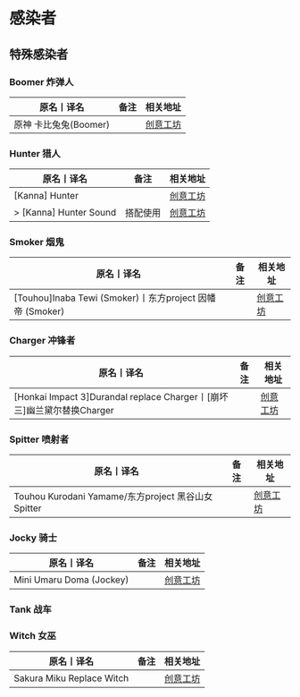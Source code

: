 # 感染者

## 特殊感染者

### Boomer 炸弹人

| 原名丨译名            | 备注 | 相关地址                                                                      |
| --------------------- | ---- | ----------------------------------------------------------------------------- |
| 原神 卡比兔兔(Boomer) |      | [创意工坊](https://steamcommunity.com/sharedfiles/filedetails/?id=2270853383) |

### Hunter 猎人

| 原名丨译名             | 备注     | 相关地址                                                                     |
| ---------------------- | -------- | ---------------------------------------------------------------------------- |
| [Kanna] Hunter         |          | [创意工坊](https://steamcommunity.com/sharedfiles/filedetails/?id=894506345) |
| > [Kanna] Hunter Sound | 搭配使用 | [创意工坊](https://steamcommunity.com/sharedfiles/filedetails/?id=905845475) |

### Smoker 烟鬼

| 原名丨译名                                                | 备注 | 相关地址                                                                      |
| --------------------------------------------------------- | ---- | ----------------------------------------------------------------------------- |
| [Touhou]Inaba Tewi (Smoker)丨东方project 因幡 帝 (Smoker) |      | [创意工坊](https://steamcommunity.com/sharedfiles/filedetails/?id=1356794718) |

### Charger 冲锋者

| 原名丨译名                                                             | 备注 | 相关地址                                                                      |
| ---------------------------------------------------------------------- | ---- | ----------------------------------------------------------------------------- |
| [Honkai Impact 3]Durandal replace Charger丨[崩坏三]幽兰黛尔替换Charger |      | [创意工坊](https://steamcommunity.com/sharedfiles/filedetails/?id=2253593003) |

### Spitter 喷射者

| 原名丨译名                                          | 备注 | 相关地址                                                                      |
| --------------------------------------------------- | ---- | ----------------------------------------------------------------------------- |
| Touhou Kurodani Yamame/东方project 黑谷山女 Spitter |      | [创意工坊](https://steamcommunity.com/sharedfiles/filedetails/?id=2474731228) |

### Jocky 骑士

| 原名丨译名               | 备注 | 相关地址                                                                      |
| ------------------------ | ---- | ----------------------------------------------------------------------------- |
| Mini Umaru Doma (Jockey) |      | [创意工坊](https://steamcommunity.com/sharedfiles/filedetails/?id=2001004696) |

### Tank 战车

### Witch 女巫

| 原名丨译名                | 备注 | 相关地址                                                                     |
| ------------------------- | ---- | ---------------------------------------------------------------------------- |
| Sakura Miku Replace Witch |      | [创意工坊](https://steamcommunity.com/sharedfiles/filedetails/?id=322584371) |
